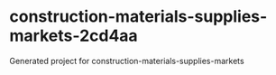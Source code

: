 # construction-materials-supplies-markets-2cd4aa
Generated project for construction-materials-supplies-markets
